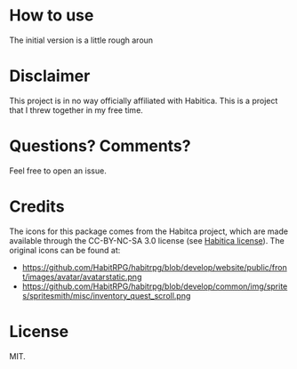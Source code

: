# How to use

The initial version is a little rough aroun

# Disclaimer

This project is in no way officially affiliated with Habitica.
This is a project that I threw together in my free time.

# Questions? Comments?

Feel free to open an issue.

# Credits

The icons for this package comes from the Habitca project,
which are made available through the CC-BY-NC-SA 3.0 license (see [Habitica license](https://github.com/HabitRPG/habitrpg/blob/develop/LICENSE)).
The original icons can be found at:
* https://github.com/HabitRPG/habitrpg/blob/develop/website/public/front/images/avatar/avatarstatic.png
* https://github.com/HabitRPG/habitrpg/blob/develop/common/img/sprites/spritesmith/misc/inventory_quest_scroll.png

# License

MIT.
